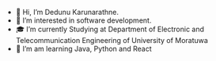 - 👋 Hi, I’m Dedunu Karunarathne.
- 👀 I’m interested in software development.
- 🎓 I’m currently Studying at Department of Electronic and Telecommunication Engineering of University of Moratuwa
- 🌱 I’m am learning Java, Python and React


<!---
DedunuKarunarathne/DedunuKarunarathne is a ✨ special ✨ repository because its `README.md` (this file) appears on your GitHub profile.
You can click the Preview link to take a look at your changes.
--->
